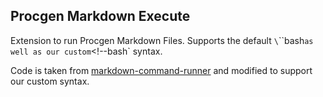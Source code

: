 ## Procgen Markdown Execute

Extension to run Procgen Markdown Files. Supports the default `\`\`\`bash` as well as our custom `<!--bash` syntax.

Code is taken from [markdown-command-runner](https://github.com/Ackar/markdown-command-runner.git) and modified to support our custom syntax.

